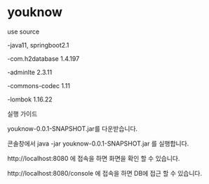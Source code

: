 # youknow
use source

-java11, springboot2.1

-com.h2database 1.4.197

-adminlte 2.3.11

-commons-codec 1.11

-lombok 1.16.22


실행 가이드

youknow-0.0.1-SNAPSHOT.jar를 다운받습니다.

콘솔창에서 java -jar youknow-0.0.1-SNAPSHOT.jar 를 실행합니다.

http://localhost:8080 에 접속을 하면 화면을 확인 할 수 있습니다.

http://localhost:8080/console 에 접속을 하면 DB에 접근 할 수 있습니다.
